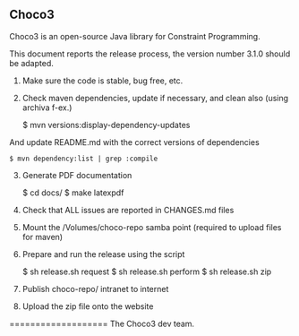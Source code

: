 ## Choco3 ##

Choco3 is an open-source Java library for Constraint Programming.

This document reports the release process, the version number 3.1.0 should be adapted.

1. Make sure the code is stable, bug free, etc.

2. Check maven dependencies, update if necessary, and clean also (using archiva f-ex.)

    $ mvn versions:display-dependency-updates

And update README.md with the correct versions of dependencies

    $ mvn dependency:list | grep :compile

3. Generate PDF documentation

    $ cd docs/
    $ make latexpdf

4. Check that ALL issues are reported in CHANGES.md files

5. Mount the /Volumes/choco-repo samba point (required to upload files for maven)

6. Prepare and run the release using the script
	
	$ sh release.sh request	
	$ sh release.sh perform
	$ sh release.sh zip

7. Publish choco-repo/ intranet to internet

8. Upload the zip file onto the website

===================
The Choco3 dev team.
